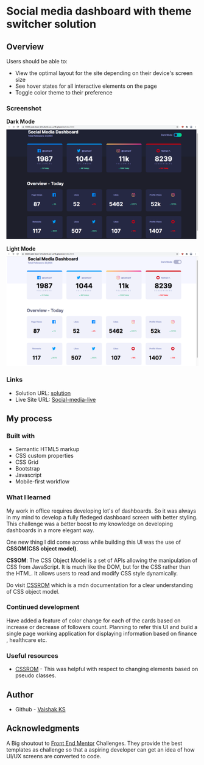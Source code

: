 # Social media dashboard with theme switcher solution

## Overview

Users should be able to:

- View the optimal layout for the site depending on their device's screen size
- See hover states for all interactive elements on the page
- Toggle color theme to their preference

### Screenshot

**Dark Mode**<br>
![dark](New-Designs/desktop-dark.png)

**Light Mode**<br>
![dark](New-Designs/desktop-light.png)

### Links

- Solution URL: [solution](#https://your-solution-url.com)
- Live Site URL: [Social-media-live](#https://your-live-site-url.com)

## My process

### Built with

- Semantic HTML5 markup
- CSS custom properties
- CSS Grid
- Bootstrap
- Javascript
- Mobile-first workflow

### What I learned

My work in office requires developing lot's of dashboards. So it was always in my mind to develop a fully fledeged dashboard screen with better styling. This challenge was a better boost to my knowledge on developing dashboards in a more elegant way.

One new thing I did come across while building this UI was the use of **CSSOM(CSS object model)**.

**CSSOM**: The CSS Object Model is a set of APIs allowing the manipulation of CSS from JavaScript. It is much like the DOM, but for the CSS rather than the HTML. It allows users to read and modify CSS style dynamically.

Do visit [CSSROM](https://developer.mozilla.org/en-US/docs/Web/API/CSS_Object_Model) which is a mdn documentation for a clear understanding of CSS object model.

### Continued development

Have added a feature of color change for each of the cards based on increase or decrease of followers count. Planning to refer this UI and build a single page working application for displaying information based on finance , healthcare etc.

### Useful resources

- [CSSROM](https://developer.mozilla.org/en-US/docs/Web/API/CSS_Object_Model) - This was helpful with respect to changing elements based on pseudo classes. 

## Author

- Github - [Vaishak KS](https://github.com/VaishakKS)

## Acknowledgments

A Big shoutout to [Front End Mentor](https://www.frontendmentor.io?ref=challenge) Challenges. They provide the best templates as challenge so that a aspiring developer can get an idea of how UI/UX screens are converted to code. 

